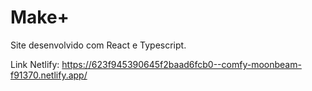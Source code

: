 # Make+

Site desenvolvido com React e Typescript.

Link Netlify: https://623f945390645f2baad6fcb0--comfy-moonbeam-f91370.netlify.app/